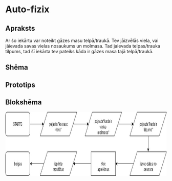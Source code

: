 # Auto-fizix
## Apraksts
Ar šo iekārtu var noteikt gāzes masu telpā/traukā. Tev jāizvēlās viela, vai jāievada savas vielas nosaukums un molmasa. Tad jaievada telpas/trauka tilpums, tad šī iekārta tev pateiks kāda ir gāzes masa tajā telpā/traukā.
## Shēma

## Prototips

## Blokshēma
<img src="https://github.com/DavisSlaukstins/Auto-fizix/blob/master/bloksh%C4%93ma.jpg" width="1000" height="200">
